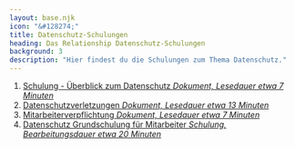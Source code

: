 ```yaml
---
layout: base.njk
icon: "&#128274;"
title: Datenschutz-Schulungen
heading: Das Relationship Datenschutz-Schulungen
background: 3
description: "Hier findest du die Schulungen zum Thema Datenschutz."
---
```

<ol>
    <li><a href="https://go.dasrelationship.com/DMS-Schulung" class="link">Schulung - Überblick zum Datenschutz <i>Dokument, Lesedauer etwa 7 Minuten</i></a></li>
    <li><a href="https://go.dasrelationship.com/DSGVO-Verletzung-Schulung" class="link">Datenschutzverletzungen <i>Dokument, Lesedauer etwa 13 Minuten</i></a></li>
    <li><a href="https://go.dasrelationship.com/Mitarbeiterverpflichtung" class="link">Mitarbeiterverpflichtung <i>Dokument, Lesedauer etwa 7 Minuten</i></a></li>
    <li><a href="https://go.dasrelationship.com/Mitarbeiter-Grundschulung" class="link">Datenschutz Grundschulung für Mitarbeiter <i>Schulung, Bearbeitungsdauer etwa 20 Minuten</i></a></li>
</ol>
